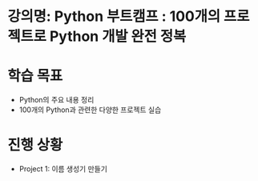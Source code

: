 # **강의명: Python 부트캠프 : 100개의 프로젝트로 Python 개발 완전 정복**

# **학습 목표**
* Python의 주요 내용 정리
* 100개의 Python과 관련한 다양한 프로젝트 실습

# **진행 상황**
* Project 1: 이름 생성기 만들기